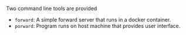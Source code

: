 Two command line tools are provided
- `forward`: A simple forward server that runs in a docker container.
- `porward`: Program runs on host machine that provides user interface.
